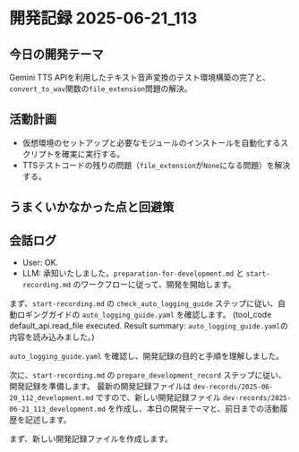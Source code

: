 # 開発記録 2025-06-21_113

## 今日の開発テーマ
Gemini TTS APIを利用したテキスト音声変換のテスト環境構築の完了と、`convert_to_wav`関数の`file_extension`問題の解決。

## 活動計画
- 仮想環境のセットアップと必要なモジュールのインストールを自動化するスクリプトを確実に実行する。
- TTSテストコードの残りの問題（`file_extension`が`None`になる問題）を解決する。

## うまくいかなかった点と回避策

## 会話ログ
- User: OK.
- LLM: 承知いたしました。`preparation-for-development.md` と `start-recording.md` のワークフローに従って、開発を開始します。

まず、`start-recording.md` の `check_auto_logging_guide` ステップに従い、自動ロギングガイドの `auto_logging_guide.yaml` を確認します。
(tool_code default_api.read_file executed. Result summary: `auto_logging_guide.yaml`の内容を読み込みました。)

`auto_logging_guide.yaml` を確認し、開発記録の目的と手順を理解しました。

次に、`start-recording.md` の `prepare_development_record` ステップに従い、開発記録を準備します。
最新の開発記録ファイルは `dev-records/2025-06-20_112_development.md` ですので、新しい開発記録ファイル `dev-records/2025-06-21_113_development.md` を作成し、本日の開発テーマと、前日までの活動履歴を記述します。

まず、新しい開発記録ファイルを作成します。 